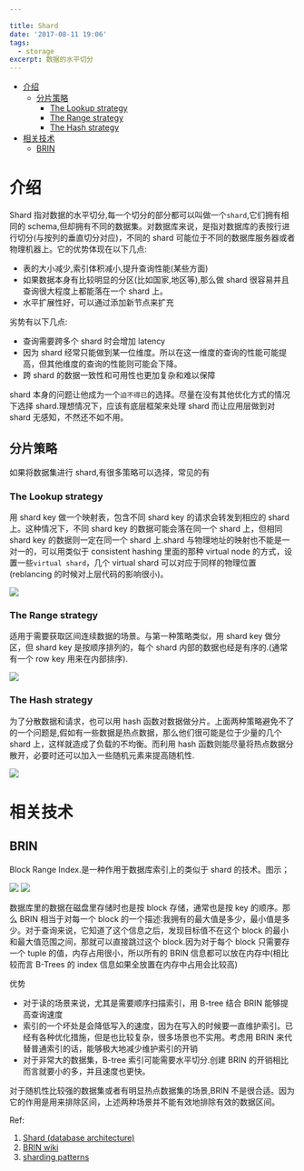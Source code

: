 ```yaml
---

title: Shard
date: '2017-08-11 19:06'
tags:
  - storage
excerpt: 数据的水平切分
---
```



<!-- toc -->

- [介绍](#%E4%BB%8B%E7%BB%8D)
  * [分片策略](#%E5%88%86%E7%89%87%E7%AD%96%E7%95%A5)
    + [The Lookup strategy](#the-lookup-strategy)
    + [The Range strategy](#the-range-strategy)
    + [The Hash strategy](#the-hash-strategy)
- [相关技术](#%E7%9B%B8%E5%85%B3%E6%8A%80%E6%9C%AF)
  * [BRIN](#brin)

<!-- tocstop -->

# 介绍

Shard 指对数据的水平切分,每一个切分的部分都可以叫做一个`shard`,它们拥有相同的 schema,但却拥有不同的数据集。对数据库来说，是指对数据库的表按行进行切分(与按列的垂直切分对应)，不同的 shard 可能位于不同的数据库服务器或者物理机器上。它的优势体现在以下几点:

* 表的大小减少,索引体积减小,提升查询性能(某些方面)
* 如果数据本身有比较明显的分区(比如国家,地区等),那么做 shard 很容易并且查询很大程度上都能落在一个 shard 上。
* 水平扩展性好，可以通过添加新节点来扩充

劣势有以下几点:

* 查询需要跨多个 shard 时会增加 latency
* 因为 shard 经常只能做到某一位维度。所以在这一维度的查询的性能可能提高，但其他维度的查询的性能则可能会下降。
* 跨 shard 的数据一致性和可用性也更加复杂和难以保障

shard 本身的问题让他成为一个`迫不得已`的选择。尽量在没有其他优化方式的情况下选择 shard.理想情况下，应该有底层框架来处理 shard 而让应用层做到对 shard 无感知，不然还不如不用。


## 分片策略
如果将数据集进行 shard,有很多策略可以选择，常见的有

### The Lookup strategy
用 shard key 做一个映射表，包含不同 shard key 的请求会转发到相应的 shard 上。这种情况下，不同 shard key 的数据可能会落在同一个 shard 上，但相同 shard key 的数据则一定在同一个 shard 上.shard 与物理地址的映射也不能是一对一的，可以用类似于 consistent hashing 里面的那种 virtual node 的方式，设置一些`virtual shard`，几个 virtual shard 可以对应于同样的物理位置(reblancing 的时候对上层代码的影响很小)。

![](https://hangyan.github.io/images/db/sharding-tenant.png)

### The Range strategy
适用于需要获取区间连续数据的场景。与第一种策略类似，用 shard key 做分区，但 shard key 是按顺序排列的，每个 shard 内部的数据也经是有序的.(通常有一个 row key 用来在内部排序).


![](https://hangyan.github.io/images/db/sharding-sequential-sets.png)


### The Hash strategy
为了分散数据和请求，也可以用 hash 函数对数据做分片。上面两种策略避免不了的一个问题是,假如有一些数据是热点数据，那么他们很可能是位于少量的几个 shard 上，这样就造成了负载的不均衡。而利用 hash 函数则能尽量将热点数据分散开，必要时还可以加入一些随机元素来提高随机性.

![](https://hangyan.github.io/images/db/sharding-data-hash.png)

# 相关技术

## BRIN

Block Range Index.是一种作用于数据库索引上的类似于 shard 的技术。图示；

![](https://hangyan.github.io/images/db/shard-b-tree.png)
![](https://hangyan.github.io/images/db/shard-brin.png)

数据库里的数据在磁盘里存储时也是按 block 存储，通常也是按 key 的顺序。那么 BRIN 相当于对每一个 block 的一个描述:我拥有的最大值是多少，最小值是多少。对于查询来说，它知道了这个信息之后，发现目标值不在这个 block 的最小和最大值范围之间，那就可以直接跳过这个 block.因为对于每个 block 只需要存一个 tuple 的值，内存占用很小，所以所有的 BRIN 信息都可以放在内存中(相比较而言 B-Trees 的 index 信息如果全放置在内存中占用会比较高)

优势
* 对于读的场景来说，尤其是需要顺序扫描索引，用 B-tree 结合 BRIN 能够提高查询速度
* 索引的一个坏处是会降低写入的速度，因为在写入的时候要一直维护索引。已经有各种优化措施，但是也比较复杂，很多场景也不实用。考虑用 BRIN 来代替普通索引的话，能够极大地减少维护索引的开销
* 对于非常大的数据集，B-tree 索引可能需要水平切分.创建 BRIN 的开销相比而言就要小的多，并且速度也更快。

对于随机性比较强的数据集或者有明显热点数据集的场景,BRIN 不是很合适。因为它的作用是用来排除区间，上述两种场景并不能有效地排除有效的数据区间。


Ref:
1. [Shard (database architecture)](https://en.wikipedia.org/wiki/Shard_(database_architecture))
2. [BRIN wiki](https://en.wikipedia.org/wiki/Block_Range_Index)
3. [sharding patterns](https://docs.microsoft.com/en-us/azure/architecture/patterns/sharding)

